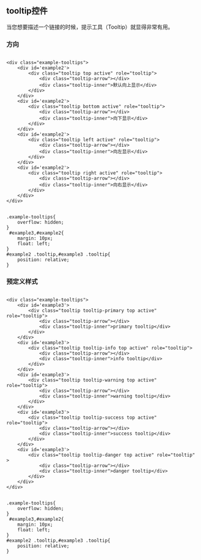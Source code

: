 ## tooltip控件

当您想要描述一个链接的时候，提示工具（Tooltip）就显得非常有用。


### 方向 

<div class="examples-code"><pre><code>
&lt;div class="example-tooltips">
    &lt;div id='example2'>
        &lt;div class="tooltip top active" role="tooltip">
            &lt;div class="tooltip-arrow">&lt;/div>
            &lt;div class="tooltip-inner">默认向上显示&lt;/div>
        &lt;/div>
    &lt;/div>
    &lt;div id='example2'>
        &lt;div class="tooltip bottom active" role="tooltip">
            &lt;div class="tooltip-arrow">&lt;/div>
            &lt;div class="tooltip-inner">向下显示&lt;/div>
        &lt;/div>
    &lt;/div>
    &lt;div id='example2'>
        &lt;div class="tooltip left active" role="tooltip">
            &lt;div class="tooltip-arrow">&lt;/div>
            &lt;div class="tooltip-inner">向左显示&lt;/div>
        &lt;/div>
    &lt;/div>
    &lt;div id='example2'>
        &lt;div class="tooltip right active" role="tooltip">
            &lt;div class="tooltip-arrow">&lt;/div>
            &lt;div class="tooltip-inner">向右显示&lt;/div>
        &lt;/div>
    &lt;/div>
&lt;/div>
</code></pre>
</div>

<div class="examples-code"><pre><code>
.example-tooltips{
    overflow: hidden;
}
 #example3,#example2{
    margin: 10px;
    float: left;
}
#example2 .tooltip,#example3 .tooltip{
	position: relative;
}
</code></pre>
</div>




### 预定义样式

<div class="examples-code"><pre><code>
&lt;div class="example-tooltips">
    &lt;div id='example3'>
        &lt;div class="tooltip tooltip-primary top active" role="tooltip">
            &lt;div class="tooltip-arrow">&lt;/div>
            &lt;div class="tooltip-inner">primary tooltip&lt;/div>
        &lt;/div>
    &lt;/div>
    &lt;div id='example3'>
        &lt;div class="tooltip tooltip-info top active" role="tooltip">
            &lt;div class="tooltip-arrow">&lt;/div>
            &lt;div class="tooltip-inner">info tooltip&lt;/div>
        &lt;/div>
    &lt;/div>
    &lt;div id='example3'>
        &lt;div class="tooltip tooltip-warning top active" role="tooltip">
            &lt;div class="tooltip-arrow">&lt;/div>
            &lt;div class="tooltip-inner">warning tooltip&lt;/div>
        &lt;/div>
    &lt;/div>
    &lt;div id='example3'>
        &lt;div class="tooltip tooltip-success top active" role="tooltip">
            &lt;div class="tooltip-arrow">&lt;/div>
            &lt;div class="tooltip-inner">success tooltip&lt;/div>
        &lt;/div>
    &lt;/div>
    &lt;div id='example3'>
        &lt;div class="tooltip tooltip-danger top active" role="tooltip" >
            &lt;div class="tooltip-arrow">&lt;/div>
            &lt;div class="tooltip-inner">danger tooltip&lt;/div>
        &lt;/div>
    &lt;/div>
&lt;/div>
</code></pre>
</div>

<div class="examples-code"><pre><code>
.example-tooltips{
    overflow: hidden;
}
 #example3,#example2{
    margin: 10px;
    float: left;
}
#example2 .tooltip,#example3 .tooltip{
	position: relative;
}
</code></pre>
</div>


